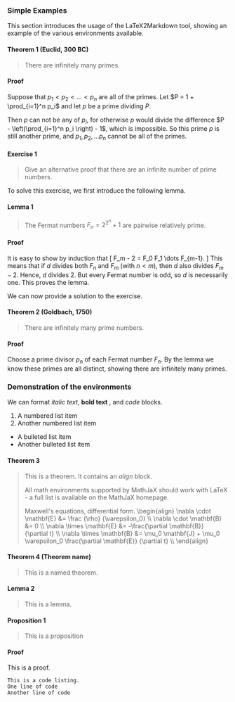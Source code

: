###  Simple Examples


This section introduces the usage of the LaTeX2Markdown tool, showing an example of the various environments available.  

#### Theorem 1 (Euclid, 300 BC)

> There are infinitely many primes.


#### Proof

Suppose that $p_1 < p_2 < \dots < p_n$ are all of the primes. Let $P = 1 + \prod_{i=1}^n p_i$ and let $p$ be a prime dividing $P$.

Then $p$ can not be any of $p_i$, for otherwise $p$ would divide the difference $P - \left(\prod_{i=1}^n p_i \right) - 1$, which is impossible. So this prime $p$ is still another prime, and $p_1, p_2, \dots p_n$ cannot be all of the primes.


#### Exercise 1

> Give an alternative proof that there are an infinite number of prime numbers.


To solve this exercise, we first introduce the following lemma.
#### Lemma 1

> The Fermat numbers $F_n = 2^{2^{n}} + 1$ are pairwise relatively prime.


#### Proof

It is easy to show by induction that
\[ F_m - 2 = F_0 F_1 \dots F_{m-1}. \]
This means that if $d$ divides both $F_n$ and $F_m$ (with $n < m$), then $d$ also divides $F_m - 2$.  Hence, $d$ divides 2.  But every Fermat number is odd, so $d$ is necessarily one.  This proves the lemma.


We can now provide a solution to the exercise.

#### Theorem 2 (Goldbach, 1750)

> There are infinitely many prime numbers.


#### Proof

Choose a prime divisor $p_n$ of each Fermat number $F_n$.  By the lemma we know these primes are all distinct, showing there are infinitely many primes.


###  Demonstration of the environments


We can format *italic text*, **bold text** , and  $code$  blocks.



1.  A numbered list item
1.  Another numbered list item




*  A bulleted list item
*  Another bulleted list item


#### Theorem 3

> This is a theorem.  It contains an  $align$  block.
> 
> All math environments supported by MathJaX should work with LaTeX - a full list is available on the MathJaX homepage.
> 
> Maxwell's equations, differential form.
> \begin{align}
> \nabla \cdot \mathbf{E} &= \frac {\rho} {\varepsilon_0} \\\\
> \nabla \cdot \mathbf{B} &= 0 \\\\
> \nabla \times \mathbf{E} &= -\frac{\partial \mathbf{B}} {\partial t} \\\\
> \nabla \times \mathbf{B} &= \mu_0 \mathbf{J} + \mu_0 \varepsilon_0 \frac{\partial \mathbf{E}} {\partial t} \\\\
> \end{align}


#### Theorem 4 (Theorem name)

> This is a named theorem.


#### Lemma 2

> This is a lemma.


#### Proposition 1

> This is a proposition


#### Proof

This is a proof.




    This is a code listing.
    One line of code
    Another line of code